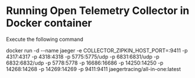 # Running Open Telemetry Collector in Docker container  
Execute the following command  

docker run -d --name jaeger  -e COLLECTOR_ZIPKIN_HOST_PORT=:9411 -p 4317:4317 -p 4318:4318 -p 5775:5775/udp  -p 6831:6831/udp -p 6832:6832/udp  -p 5778:5778  -p 16686:16686  -p 14250:14250 -p 14268:14268 -p 14269:14269 -p 9411:9411 jaegertracing/all-in-one:latest  
